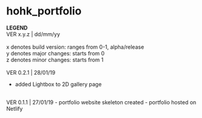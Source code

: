 # hohk_portfolio
  
__LEGEND__\
VER x.y.z | dd/mm/yy\
\
x denotes build version: ranges from 0-1, alpha/release\
y denotes major changes: starts from 0\
z denotes minor changes: starts from 1\
<br>
VER 0.2.1 | 28/01/19
- added Lightbox to 2D gallery page
<br>
VER 0.1.1 | 27/01/19
- portfolio website skeleton created
- portfolio hosted on Netlify
